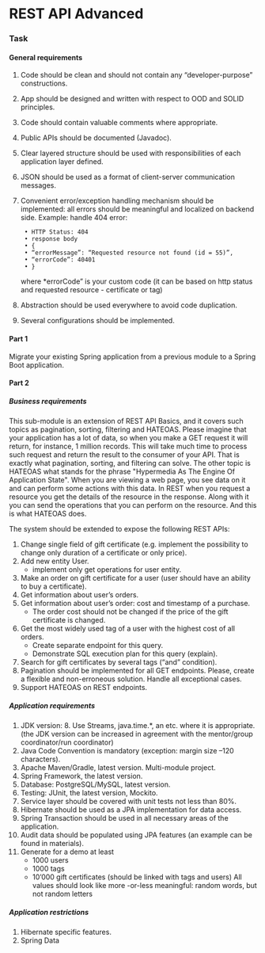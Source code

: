 # REST API Advanced

### Task
#### General requirements

1. Code should be clean and should not contain any “developer-purpose” constructions.  
2. App should be designed and written with respect to OOD and SOLID principles. 
3. Code should contain valuable comments where appropriate. 
4. Public APIs should be documented (Javadoc). 
5. Clear layered structure should be used with responsibilities of each application layer defined.  
6. JSON should be used as a format of client-server communication messages.  
7. Convenient error/exception handling mechanism should be implemented: all errors should be meaningful and localized on backend side. Example: handle 404 error: 

        • HTTP Status: 404
        • response body    
        • {
        • “errorMessage”: “Requested resource not found (id = 55)”,
        • “errorCode”: 40401
        • }
         
    where *errorCode” is your custom code (it can be based on http status and requested resource - certificate or tag) 
8. Abstraction should be used everywhere to avoid code duplication. 
9. Several configurations should be implemented.

#### Part 1

Migrate your existing Spring application from a previous module to a Spring Boot application.

#### Part 2

##### Business requirements

This sub-module is an extension of REST API Basics, and it covers such topics as pagination, sorting, filtering and HATEOAS. Please imagine that your application has a lot of data, so when you make a GET request it will return, for instance, 1 million records. This will take much time to process such request and return the result to the consumer of your API. That is exactly what pagination, sorting, and filtering can solve. The other topic is HATEOAS what stands for the phrase "Hypermedia As The Engine Of Application State". When you are viewing a web page, you see data on it and can perform some actions with this data. In REST when you request a resource you get the details of the resource in the response. Along with it you can send the operations that you can perform on the resource. And this is what HATEOAS does.

The system should be extended to expose the following REST APIs: 
1. Change single field of gift certificate (e.g. implement the possibility to change only duration of a certificate or only price). 
2. Add new entity User.
   * implement only get operations for user entity.
3. Make an order on gift certificate for a user (user should have an ability to buy a certificate).
4. Get information about user’s orders. 
5. Get information about user’s order: cost and timestamp of a purchase.
   * The order cost should not be changed if the price of the gift certificate is changed.
6. Get the most widely used tag of a user with the highest cost of all orders.
   * Create separate endpoint for this query.
   * Demonstrate SQL execution plan for this query (explain).
7. Search for gift certificates by several tags (“and” condition).
8. Pagination should be implemented for all GET endpoints. Please, create a flexible and non-erroneous solution. Handle all exceptional cases. 
9. Support HATEOAS on REST endpoints.

##### Application requirements

1. JDK version: 8. Use Streams, java.time.*, an etc. where it is appropriate. (the JDK version can be increased in agreement with the mentor/group coordinator/run coordinator)
2. Java Code Convention is mandatory (exception: margin size –120 characters).
3. Apache Maven/Gradle, latest version. Multi-module project.
4. Spring Framework, the latest version.
5. Database: PostgreSQL/MySQL, latest version.
6. Testing: JUnit, the latest version, Mockito.
7. Service layer should be covered with unit tests not less than 80%.
8. Hibernate should be used as a JPA implementation for data access.
9. Spring Transaction should be used in all necessary areas of the application.
10. Audit data should be populated using JPA features (an example can be found in materials).
11. Generate for a demo at least 
     - 1000 users
     - 1000 tags
     - 10’000 gift certificates (should be linked with tags and users)
     All values should look like more -or-less meaningful: random words, but not random letters 

##### Application restrictions

1. Hibernate specific features.
2. Spring Data
